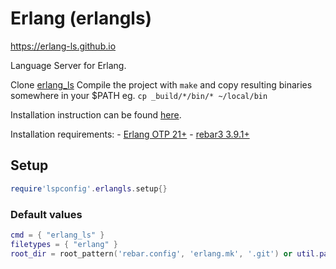 # Erlang (erlangls)

https://erlang-ls.github.io

Language Server for Erlang.

Clone [erlang_ls](https://github.com/erlang-ls/erlang_ls)
Compile the project with `make` and copy resulting binaries somewhere in your $PATH eg. `cp _build/*/bin/* ~/local/bin`

Installation instruction can be found [here](https://github.com/erlang-ls/erlang_ls).

Installation requirements:
    - [Erlang OTP 21+](https://github.com/erlang/otp)
    - [rebar3 3.9.1+](https://github.com/erlang/rebar3)


## Setup

```lua
require'lspconfig'.erlangls.setup{}
```


### Default values

```lua
cmd = { "erlang_ls" }
filetypes = { "erlang" }
root_dir = root_pattern('rebar.config', 'erlang.mk', '.git') or util.path.dirname(fname)
```




